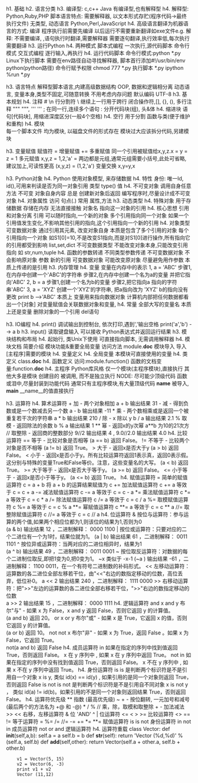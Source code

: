 
h1. 基础
h2. 语言分类
   h3. 编译型:
            c,c++
            Java 有编译型,也有解释型
    h4. 解释型:
            Python,Ruby,PHP
            脚本语言特点:
                需要解释器,
                以文本形式存贮(程序代码->最终执行文件)
                无类型, 动态语言
                Python,Perl,JavaScript
    h4. 高级语言翻译为机器语言的方式:
            编译
                程序执行前需要先编译
                以后运行不需要重新翻译如exe文件e.g.
            解释:
                不需要编译,
                ,语句执行时翻译,需要解释器
                需要逐句翻译,执行效率低,每次执行需要翻译
   h3. 运行Python
    h4. 两种模式
            脚本式编程
                一次执行,源代码脚本
                命令行模式
            交互式编程
                逐行输入,再执行
    h4. 运行代码脚本
            命令行模式:python *.py
            Linux下执行脚本
                需要在env路径自动寻找解释器,
                脚本首行添加#!/usr/bin/env python(python路径)
                命令行赋予权限  chmod 777 *.py
                执行脚本  *.py
            ipython 
                %run *.py 


h3.   语言特点
        解释型脚本语言,内建高级数据结构
        OOP, 数据和逻辑相分离
        动态语言, 变量本身,类型不固定,可随意转换
        不用考虑内存问题
        默认编码 UTF-8
h3.   基本规划
    h4. 注释 #
        \n 行分割符
        \ 继续上一行用于跨行
            闭合操作符,[], {}, (), 
            多行注释 """ """, ''' '''
        ; 在同一行,连续多个语句
        : 分开代码块(组), 头&体
    h4. 缩进块 
        语句[代码块], 用缩进深度区分(一般4个空格)
    h4. 空行 
        用于分割 函数与类(便于维护和重构)
    h4. 模块  
            每一个脚本文件 均为模块, 
            以磁盘文件的形式存在
            模块过大应该拆分代码,另建模块

h3.   变量赋值
    	赋值符 = 
    	增量赋值 +=
    	多重赋值 同一个引用被赋值给x,y,z.x = y = z = 1
    	多元赋值 
    	    x,y,z = 1,2,'a'
    	        = 两边都是元组,通常元组需要小括号,此处可省略,
    	        建议加上,可读性更高
    	        (x,y,z) = (1,2,'a')
            变量交换
            x,y=y,x


h3.   Python对象
       h4. Python 使用对象模型, 来存储数据
       h4. 特性
            身份: 唯一Id, id(),可用来判读是否为同一对象引用
            类型 type()
            值
       h4. 不可变对象
            调用自身任意方法
                不可变 对象自身内容
                总是 创建新对象后返回
            编写程序时,尽量设计成不可变对象
       h4. 对象属性
            访问  句点(.)
            常用 属性,方法
h3.   动态类型
    h4. 特殊对象
            用于存储数据
                存储在内存
                无法直接接触
            对象名 指向这一对象的引用
    h4. 核心思想
            引用和对象分离
                引用 可以随时指向,一个新的对象
                多个引用指向同一个对象
                    如果一个引用值发生变化,不影响其他引用的指向,这个引用指向一个新的引用
    h4. 对象类型
            可变数据对象
                通过引用其元素, 改变对象自身
                本质是包含了多个引用的对象
                每个引用指向一个对象
                    如S1[0]=10,不是改变S1指向,而是对S1[0]进行操作,所有指向它的引用都受到影响
                    list,set,dict
            不可变数据类型
                不能改变对象本身,只能改变引用指向
                如 str,num,tuple
    h4. 函数的参数转递
            不同类型参数传递
                不可变数据对象
                    不会影响原对象
                    参数 新的引用
                可变数据对象
                    可能改变原对象
                    尽量避免用作参数
            本质上传递的是引用
h3.   内存管理
    h4. 变量
            变量在内存中的表示
                1, a = 'ABC'
                    步骤1,在内存中创建一个'ABC'的字符串
                    步骤2,在内存中创建一个名为a的变量
                    并把它指向'ABC'
                2, b = a
                    步骤1,创建一个名为b的变量
                    步骤2,把它指向a 指向的字符串'ABC'
                3, a = 'XYZ'
                    创建一个'XYZ'的字符串, 把a指向改为 'XYZ'
                    b的指向没有更改
                    print b  -->'ABC'
            本质上
                变量用来指向数据对象
                计算机内部把任何数据都看出一个[对象]
                对变量赋值会关联数据对象和变量,
    h4. 常量
            全部大写的变量名
            本质上还是变量
            删除对象的一个引用 del语句


h3.   IO编程
    h4. print() 
        调试输出到控制台, 依次打印,遇到','输出空格
            print('a','b') --> a b
   h3.   input() 
        读取键盘输入
            可以接收 Python表达式并返回运行结果
h3.   模块结构和布局
    h4. 起始行, 类Unix下使用
            可直接指向脚本, 无需调用解释器
    h4. 模块文档
            简要介绍 模块功能&重要全局变量
            访问方法  module.__doc__
            模块导入 导入[主程序]需要的模块
    h4. 变量定义
           h4. 全局变量 本模块可直接使用的变量
           h4. 类定义
                class.__doc__
           h4. 函数定义
                访问:module.function()
                函数的文档变量:function.__doc__
           h4. 主程序
                Python库风格
                    仅一个模块(主程序模块),直接执行
                    其他大多是模块
                       创建目的 被调用, 而不是独立执行
                NODE:
                    尽可能少顶级代码
                    函数或泪中,尽量封装到功能代码
                    通常只有主程序模块,有大量顶级代码
                __name__
                    被导入, __main__ __name__的值直接执行

h3.   运算符
     h4. 算术运算符
            +	加 - 两个对象相加	a + b 输出结果 31
			-	减 - 得到负数或是一个数减去另一个数	a - b 输出结果 -11
			*	乘 - 两个数相乘或是返回一个被重复若干次的字符串	a * b 输出结果 210
			/	除 - x 除以 y	b / a 输出结果 2.1
			%	取模 - 返回除法的余数	b % a 输出结果 1
			**	幂 - 返回x的y次幂	a**b 为10的21次方
            //	取整除 - 返回商的整数部分	9//2 输出结果 4 , 9.0//2.0 输出结果 4.0
     h4. 比较运算符
		    ==	等于 - 比较对象是否相等	(a == b) 返回 False。
		    !=	不等于 - 比较两个对象是否不相等	(a != b) 返回 True。
		    >	大于 - 返回x是否大于y	(a > b) 返回 False。
		    <	小于 - 返回x是否小于y。所有比较运算符返回1表示真，返回0表示假。这分别与特殊的变量True和False等价。注意，这些变量名的大写。	(a < b) 返回 True。
		    >=	大于等于 - 返回x是否大于等于y。	(a >= b) 返回 False。
		    <=	小于等于 - 返回x是否小于等于y。	(a <= b) 返回 True。 
     h4. 赋值运算符
		    =	简单的赋值运算符	c = a + b 将 a + b 的运算结果赋值为 c
		    +=	加法赋值运算符	c += a 等效于 c = c + a
		    -=	减法赋值运算符	c -= a 等效于 c = c - a
		    *=	乘法赋值运算符	c *= a 等效于 c = c * a
		    /=	除法赋值运算符	c /= a 等效于 c = c / a
		    %=	取模赋值运算符	c %= a 等效于 c = c % a
		    **=	幂赋值运算符	c **= a 等效于 c = c ** a
		    //=	取整除赋值运算符	c //= a 等效于 c = c // a
     h4. 位运算符
           &	按位与运算符：参与运算的两个值,如果两个相应位都为1,则该位的结果为1,否则为0	
               (a & b) 输出结果 12 ，二进制解释： 0000 1100
           |	按位或运算符：只要对应的二个二进位有一个为1时，结果位就为1。	
               (a | b) 输出结果 61 ，二进制解释： 0011 1101
           ^	按位异或运算符：当两对应的二进位相异时，结果为1 	
               (a ^ b) 输出结果 49 ，二进制解释： 0011 0001
           ~	按位取反运算符：对数据的每个二进制位取反,即把1变为0,把0变为1。
                ~x 类似于 -x-1 	(~a ) 输出结果 -61 ，二进制解释： 1100 0011，在一个有符号二进制数的补码形式。
           <<	左移动运算符：运算数的各二进位全部左移若干位，由"<<"右边的数指定移动的位数，高位丢弃，低位补0。	     a << 2 输出结果 240 ，二进制解释： 1111 0000
           >>	右移动运算符：把">>"左边的运算数的各二进位全部右移若干位，">>"右边的数指定移动的位数 	
                a >> 2 输出结果 15 ，二进制解释： 0000 1111
     h4. 逻辑运算符
           and	x and y	布尔"与" - 如果 x 为 False，x and y 返回 False，否则它返回 y 的计算值。 	
             (a and b) 返回 20。
           or	x or y	布尔"或" - 如果 x 是 True，它返回 x 的值，否则它返回 y 的计算值。	
             (a or b) 返回 10。
           not	not x	布尔"非" - 如果 x 为 True，返回 False 。如果 x 为 False，它返回 True。	
              not(a and b) 返回 False 
     h4. 成员运算符
          in	如果在指定的序列中找到值返回 True，否则返回 False。 	x 在 y 序列中 , 如果 x 在 y 序列中返回 True。
          not in	如果在指定的序列中没有找到值返回 True，否则返回 False。 	x 不在 y 序列中 , 如果 x 不在 y 序列中返回 True。
     h4. 身份运算符
          is	is 是判断两个标识符是不是引用自一个对象	x is y, 类似 id(x) == id(y) , 如果引用的是同一个对象则返回 True，否则返回 False
          is not	is not 是判断两个标识符是不是引用自不同对象	x is not y ， 类似 id(a) != id(b)。如果引用的不是同一个对象则返回结果 True，否则返回 False。 
     h4. 运算符优先级
    			** 	指数 (最高优先级)
    			~ + - 	按位翻转, 一元加号和减号 (最后两个的方法名为 +@ 和 -@)
    			* / % // 	乘，除，取模和取整除
    			+ - 	加法减法
    			>> << 	右移，左移运算符
    			& 	位 'AND'
    			^ | 	位运算符
    			<= < > >= 	比较运算符
    			<> == != 	等于运算符
    			= %= /= //= -= += *= **= 	赋值运算符
    			is is not 	身份运算符
    			in not in 	成员运算符
    			not or and 	逻辑运算符
     h4. 运算符重载
	    class Vector:
	    def __init__(self,a,b):
	        self.a = a
	        self.b = b
	    def __str__(self):
	        return 'Vector (%d,%d)' %(self.a, self.b)
	    def __add__(self,other):
	        return Vector(self.a + other.a, self.b + other.b)

	    v1 = Vector(5, 15)
	    v2 = Vector(6, -3)
	    print v1 + v2
	    Vector (11,12)